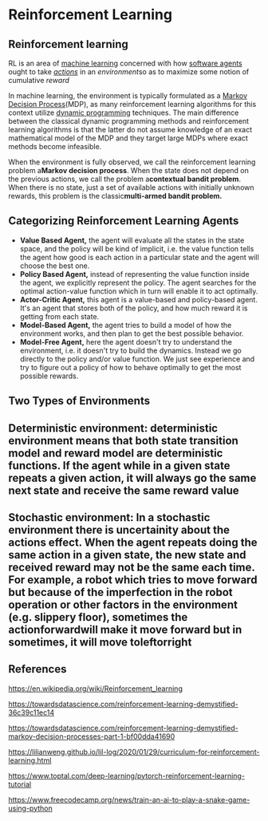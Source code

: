 # Reinforcement Learning

## Reinforcement learning

RL is an area of [machine learning](https://en.wikipedia.org/wiki/Machine_learning) concerned with how [software agents](https://en.wikipedia.org/wiki/Software_agent) ought to take [*actions*](https://en.wikipedia.org/wiki/Action_selection) in an *environment*so as to maximize some notion of cumulative *reward*

In machine learning, the environment is typically formulated as a [Markov Decision Process](https://en.wikipedia.org/wiki/Markov_Decision_Process)(MDP), as many reinforcement learning algorithms for this context utilize [dynamic programming](https://en.wikipedia.org/wiki/Dynamic_programming) techniques. The main difference between the classical dynamic programming methods and reinforcement learning algorithms is that the latter do not assume knowledge of an exact mathematical model of the MDP and they target large MDPs where exact methods become infeasible.

When the environment is fully observed, we call the reinforcement learning problem a**Markov decision process**. When the state does not depend on the previous actions, we call the problem a**contextual bandit problem**. When there is no state, just a set of available actions with initially unknown rewards, this problem is the classic**multi-armed bandit problem.**

## Categorizing Reinforcement Learning Agents

- **Value Based Agent,** the agent will evaluate all the states in the state space, and the policy will be kind of implicit, i.e. the value function tells the agent how good is each action in a particular state and the agent will choose the best one.
- **Policy Based Agent,** instead of representing the value function inside the agent, we explicitly represent the policy. The agent searches for the optimal action-value function which in turn will enable it to act optimally.
- **Actor-Critic Agent,** this agent is a value-based and policy-based agent. It's an agent that stores both of the policy, and how much reward it is getting from each state.
- **Model-Based Agent,** the agent tries to build a model of how the environment works, and then plan to get the best possible behavior.
- **Model-Free Agent,** here the agent doesn't try to understand the environment, i.e. it doesn't try to build the dynamics. Instead we go directly to the policy and/or value function. We just see experience and try to figure out a policy of how to behave optimally to get the most possible rewards.

## Two Types of Environments

## Deterministic environment: deterministic environment means that both state transition model and reward model are deterministic functions. If the agent while in a given state repeats a given action, it will always go the same next state and receive the same reward value

## Stochastic environment: In a stochastic environment there is uncertainity about the actions effect. When the agent repeats doing the same action in a given state, the new state and received reward may not be the same each time. For example, a robot which tries to move forward but because of the imperfection in the robot operation or other factors in the environment (e.g. slippery floor), sometimes the actionforwardwill make it move forward but in sometimes, it will move toleftorright

## References

<https://en.wikipedia.org/wiki/Reinforcement_learning>

<https://towardsdatascience.com/reinforcement-learning-demystified-36c39c11ec14>

<https://towardsdatascience.com/reinforcement-learning-demystified-markov-decision-processes-part-1-bf00dda41690>

<https://lilianweng.github.io/lil-log/2020/01/29/curriculum-for-reinforcement-learning.html>

<https://www.toptal.com/deep-learning/pytorch-reinforcement-learning-tutorial>

<https://www.freecodecamp.org/news/train-an-ai-to-play-a-snake-game-using-python>
